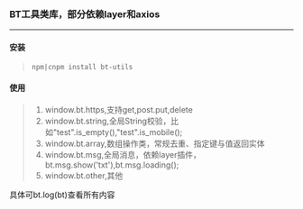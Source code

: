 ### BT工具类库，部分依赖layer和axios
***
#### 安装
>     npm|cnpm install bt-utils
#### 使用
> 1. window.bt.https,支持get,post.put,delete<br>
> 2. window.bt.string,全局String校验，比如"test".is_empty(),"test".is_mobile();<br>
> 3. window.bt.array,数组操作类，常规去重、指定键与值返回实体<br>
> 4. window.bt.msg,全局消息，依赖layer插件，bt.msg.show('txt'),bt.msg.loading();<br>
> 5. window.bt.other,其他

具体可bt.log(bt)查看所有内容
